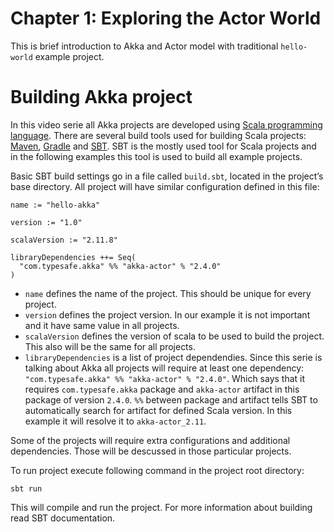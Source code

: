 # Chapter 1: Exploring the Actor World
This is brief introduction to Akka and Actor model with traditional `hello-world` example project.

# Building Akka project
In this video serie all Akka projects are developed using [Scala programming language](http://www.scala-lang.org/). There are several build tools used for building Scala projects: [Maven](https://maven.apache.org/), [Gradle](http://gradle.org/) and [SBT](http://www.scala-sbt.org/). SBT is the mostly used tool for Scala projects and in the following examples this tool is used to build all example projects.

Basic SBT build settings go in a file called `build.sbt`, located in the project’s base directory. All project will have similar configuration defined in this file:

	name := "hello-akka"

	version := "1.0"

	scalaVersion := "2.11.8"

	libraryDependencies ++= Seq(
	  "com.typesafe.akka" %% "akka-actor" % "2.4.0"
	)
	
* `name` defines the name of the project. This should be unique for every project.
* `version` defines the project version. In our example it is not important and it have same value in all projects.
* `scalaVersion` defines the version of scala to be used to build the project. This also will be the same for all projects.
* `libraryDependencies` is a list of project dependendies. Since this serie is talking about Akka all projects will require at least one dependency: `"com.typesafe.akka" %% "akka-actor" % "2.4.0"`. Which says that it requires `com.typesafe.akka` package and `akka-actor` artifact in this package of version `2.4.0`. `%%` between package and artifact tells SBT to automatically search for artifact for defined Scala version. In this example it will resolve it to `akka-actor_2.11`.

Some of the projects will require extra configurations and additional dependencies. Those will be descussed in those particular projects.

To run project execute following command in the project root directory:

	sbt run
	
This will compile and run the project. For more information about building read SBT documentation.


